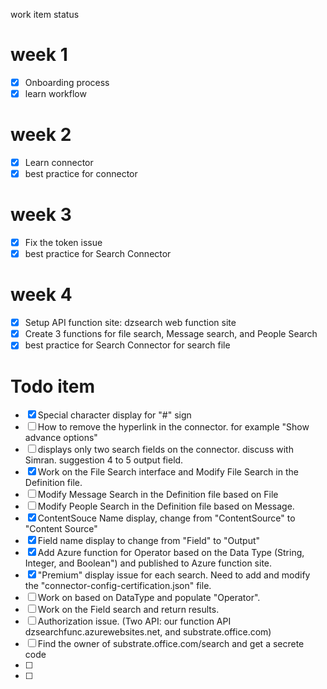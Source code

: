 work item status
# week 1
  - [x] Onboarding process
  - [x] learn workflow
# week 2
  - [x] Learn connector
  - [x] best practice for connector
# week 3
  - [x] Fix the token issue
  - [x] best practice for Search Connector

# week 4
  - [x] Setup API function site: dzsearch web function site
  - [x] Create 3 functions for file search, Message search, and People Search
  - [x] best practice for Search Connector for search file

# Todo item
- [x] Special character display for "#" sign
- [ ] How to remove the hyperlink in the connector. for example "Show advance options"
- [ ] displays only two search fields on the connector. discuss with Simran. suggestion 4 to 5 output field.
- [x] Work on the File Search interface and Modify File Search in the Definition file.
- [ ] Modify Message Search in the Definition file based on File
- [ ] Modify People Search in the Definition file based on Message.
- [x] ContentSouce Name display, change from "ContentSource" to "Content Source"
- [x] Field name display to change from "Field" to "Output"
- [x] Add Azure function for Operator based on the Data Type (String, Integer, and Boolean") and published to Azure function site.
- [x] "Premium" display issue for each search. Need to add and modify the "connector-config-certification.json" file.
- [ ] Work on based on DataType and populate "Operator".
- [ ] Work on the Field search and return results.
- [ ] Authorization issue. (Two API: our function API dzsearchfunc.azurewebsites.net, and substrate.office.com)
- [ ] Find the owner of substrate.office.com/search and get a secrete code
- [ ] 
- [ ] 







